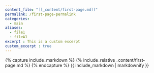 ```yaml
---
content_file: "[[_content/first-page.md]]"
permalink: /first-page-permalink
categories:
  - main
aliases: 
  - file1
  - fileA1
excerpt : This is a custom excerpt
custom_excerpt : true
---
```



{% capture include_markdown %}
{% include_relative _content/first-page.md %}
{% endcapture %}
{{ include_markdown | markdownify }}